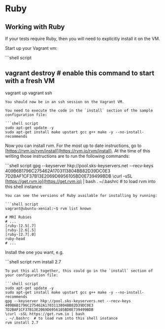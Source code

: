 # Ruby

## Working with Ruby

If your tests require Ruby, then you will need to explicitly install it on the VM.

Start up your Vagrant vm:

\`\`\`shell script

## vagrant destroy  \# enable this command to start with a fresh VM

vagrant up vagrant ssh

```text
You should now be in an ssh session on the Vagrant VM.

You need to execute the code in the `install` section of the sample configuration file:

```shell script
sudo apt-get update -y
sudo apt-get install make upstart gcc g++ make -y --no-install-recommends
```

Now you can install rvm. For the most up to date instructions, go to [https://rvm.io/rvm/install](https://rvm.io/rvm/install). At the time of this writing those instructions are to run the following commands:

\`\`\`shell script gpg --keyserver hkp://pool.sks-keyservers.net --recv-keys 409B6B1796C275462A1703113804BB82D39DC0E3 7D2BAF1CF37B13E2069D6956105BD0E739499BDB \curl -sSL [https://get.rvm.io](https://get.rvm.io) \| bash . ~/.bashrc \# to load rvm into this shell instance

```text
You can see the versions of Ruby available for installing by running:

```shell script
vagrant@ubuntu-xenial:~$ rvm list known

# MRI Rubies
# ...
[ruby-]2.5[.7]
[ruby-]2.6[.5]
[ruby-]2.7[.0]
ruby-head
# ...
```

Install the one you want, e.g.

\`\`\`shell script rvm install 2.7

```text
To put this all together, this could go in the `install` section of your configuration file:

```shell script
sudo apt-get update -y
sudo apt-get install make upstart gcc g++ make -y --no-install-recommends
gpg --keyserver hkp://pool.sks-keyservers.net --recv-keys 409B6B1796C275462A1703113804BB82D39DC0E3 7D2BAF1CF37B13E2069D6956105BD0E739499BDB
\curl -sSL https://get.rvm.io | bash
. ~/.bashrc  # to load rvm into this shell instance
rvm install 2.7
```

